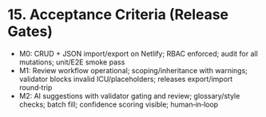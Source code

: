 # 15. Acceptance Criteria (Release Gates)

- M0: CRUD + JSON import/export on Netlify; RBAC enforced; audit for all mutations; unit/E2E smoke pass
- M1: Review workflow operational; scoping/inheritance with warnings; validator blocks invalid ICU/placeholders; releases export/import round‑trip
- M2: AI suggestions with validator gating and review; glossary/style checks; batch fill; confidence scoring visible; human‑in‑loop
